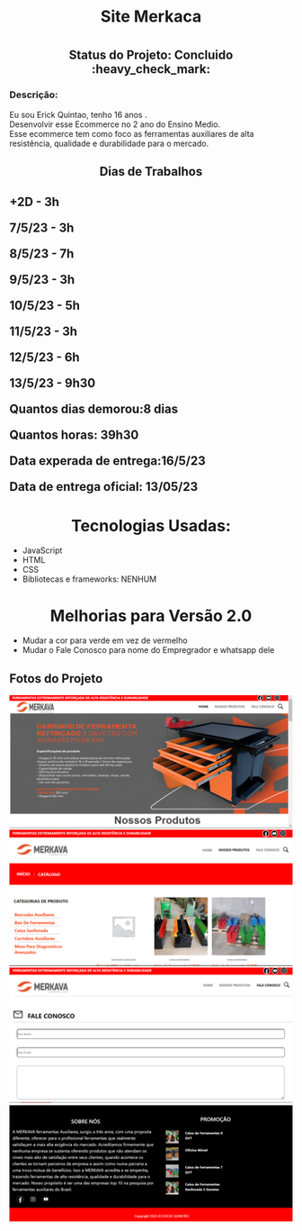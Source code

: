 <h1 align="center"><strong>Site Merkaca</strong><h1>
  <h2 align="center" > Status do Projeto: Concluido :heavy_check_mark: </h2>
  <h3>Descrição:</h3>
  <p>Eu sou Erick Quintao, tenho 16 anos .<br>Desenvolvir esse Ecommerce no 2 ano do Ensino Medio. <br>
   Esse ecommerce tem como foco as ferramentas  auxiliares  de alta resistência, qualidade e durabilidade para o mercado.
  <h2 align="center">Dias de Trabalhos<h2>
  <p>+2D - 3h </p>    
    <p>7/5/23 - 3h </p>
    <p>8/5/23 - 7h</p>
    <p>9/5/23 - 3h</p>
     <p> 10/5/23 - 5h   </p> 
    <p>11/5/23 - 3h</p>
    <p>12/5/23 - 6h</p>
     <p>  13/5/23 - 9h30</p>
    <p>Quantos dias demorou:8 dias</p>
    <p>Quantos horas: 39h30</p>
    <p>Data experada de entrega:16/5/23</p>
    <p>Data de entrega oficial: 13/05/23</p>
      <h1 align="center">Tecnologias Usadas:</h1>
      <ul >
          <li>JavaScript</li>
        <li>HTML</li>
        <li>CSS</li>
        <li>Bibliotecas e frameworks: NENHUM</li>
          </ul>
      <h1 align="center">Melhorias para Versão 2.0</h1>
      <ul>
        <li>Mudar a cor para verde em vez de vermelho</li>
        <li> Mudar o Fale Conosco para nome do Empregrador e whatsapp dele</li>
    </ul>
    <h2>Fotos do Projeto</h2>
   <img src="./versao1\Captura de tela 2023-05-13 202838.png">
    <img src="./versao1\Captura de tela 2023-05-13 203044.png">
     <img src="./versao1\Captura de tela 2023-05-13 203126.png">
     <img src="./versao1\Captura de tela 2023-05-13 203020.png">
   
